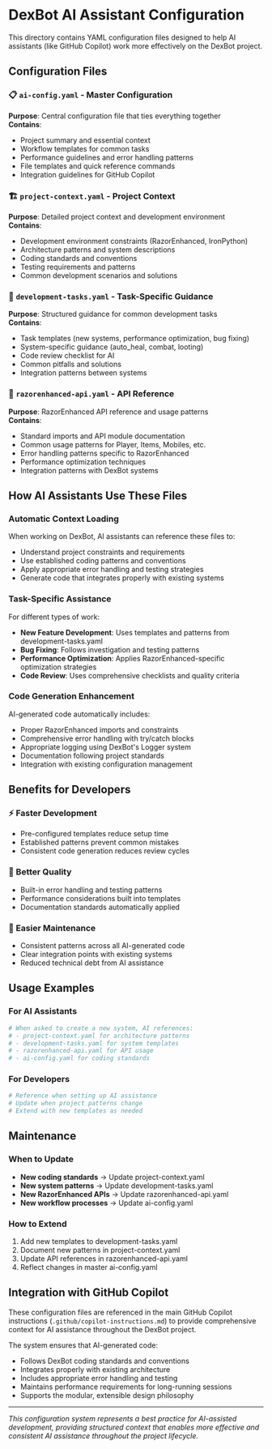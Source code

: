 # DexBot AI Assistant Configuration

This directory contains YAML configuration files designed to help AI assistants (like GitHub Copilot) work more effectively on the DexBot project.

## Configuration Files

### 📋 `ai-config.yaml` - Master Configuration
**Purpose**: Central configuration file that ties everything together  
**Contains**:
- Project summary and essential context
- Workflow templates for common tasks
- Performance guidelines and error handling patterns
- File templates and quick reference commands
- Integration guidelines for GitHub Copilot

### 🏗️ `project-context.yaml` - Project Context  
**Purpose**: Detailed project context and development environment  
**Contains**:
- Development environment constraints (RazorEnhanced, IronPython)
- Architecture patterns and system descriptions
- Coding standards and conventions
- Testing requirements and patterns
- Common development scenarios and solutions

### 🔧 `development-tasks.yaml` - Task-Specific Guidance
**Purpose**: Structured guidance for common development tasks  
**Contains**:
- Task templates (new systems, performance optimization, bug fixing)
- System-specific guidance (auto_heal, combat, looting)
- Code review checklist for AI
- Common pitfalls and solutions
- Integration patterns between systems

### 🔌 `razorenhanced-api.yaml` - API Reference
**Purpose**: RazorEnhanced API reference and usage patterns  
**Contains**:
- Standard imports and API module documentation
- Common usage patterns for Player, Items, Mobiles, etc.
- Error handling patterns specific to RazorEnhanced
- Performance optimization techniques
- Integration patterns with DexBot systems

## How AI Assistants Use These Files

### Automatic Context Loading
When working on DexBot, AI assistants can reference these files to:
- Understand project constraints and requirements
- Use established coding patterns and conventions
- Apply appropriate error handling and testing strategies
- Generate code that integrates properly with existing systems

### Task-Specific Assistance
For different types of work:
- **New Feature Development**: Uses templates and patterns from development-tasks.yaml
- **Bug Fixing**: Follows investigation and testing patterns
- **Performance Optimization**: Applies RazorEnhanced-specific optimization strategies
- **Code Review**: Uses comprehensive checklists and quality criteria

### Code Generation Enhancement
AI-generated code automatically includes:
- Proper RazorEnhanced imports and constraints
- Comprehensive error handling with try/catch blocks
- Appropriate logging using DexBot's Logger system
- Documentation following project standards
- Integration with existing configuration management

## Benefits for Developers

### ⚡ Faster Development
- Pre-configured templates reduce setup time
- Established patterns prevent common mistakes
- Consistent code generation reduces review cycles

### 🎯 Better Quality
- Built-in error handling and testing patterns
- Performance considerations built into templates
- Documentation standards automatically applied

### 🔄 Easier Maintenance
- Consistent patterns across all AI-generated code
- Clear integration points with existing systems
- Reduced technical debt from AI assistance

## Usage Examples

### For AI Assistants
```yaml
# When asked to create a new system, AI references:
# - project-context.yaml for architecture patterns
# - development-tasks.yaml for system templates
# - razorenhanced-api.yaml for API usage
# - ai-config.yaml for coding standards
```

### For Developers
```bash
# Reference when setting up AI assistance
# Update when project patterns change
# Extend with new templates as needed
```

## Maintenance

### When to Update
- **New coding standards** → Update project-context.yaml
- **New system patterns** → Update development-tasks.yaml  
- **New RazorEnhanced APIs** → Update razorenhanced-api.yaml
- **New workflow processes** → Update ai-config.yaml

### How to Extend
1. Add new templates to development-tasks.yaml
2. Document new patterns in project-context.yaml
3. Update API references in razorenhanced-api.yaml
4. Reflect changes in master ai-config.yaml

## Integration with GitHub Copilot

These configuration files are referenced in the main GitHub Copilot instructions (`.github/copilot-instructions.md`) to provide comprehensive context for AI assistance throughout the DexBot project.

The system ensures that AI-generated code:
- Follows DexBot coding standards and conventions
- Integrates properly with existing architecture
- Includes appropriate error handling and testing
- Maintains performance requirements for long-running sessions
- Supports the modular, extensible design philosophy

---

*This configuration system represents a best practice for AI-assisted development, providing structured context that enables more effective and consistent AI assistance throughout the project lifecycle.*
